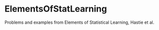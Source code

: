 # ElementsOfStatLearning
Problems and examples from Elements of Statistical Learning, Hastie et al.
